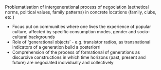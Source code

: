 Problematisation of intergenerational process of negociation (aethetical norms, political values, family patterns) in concrete locations (family, clubs, etc.)

-	Focus put on communities where one lives the experience of popular culture, affected by specific consumption modes, gender and socio-cultural backgrounds
-	Role of ‘generational objects’ - e.g. transistor radios, as transnational indicators of a generation build a posteriorri
-	Comprehension of the process of formational of generations as discurcive constructions in which time horizons (past, present and future) are negociated individually and collectively
